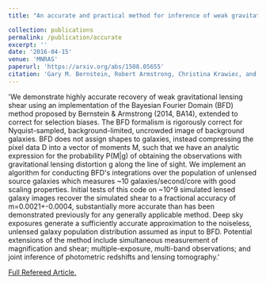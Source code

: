 ```yaml
---
title: "An accurate and practical method for inference of weak gravitational lensing from galaxy images"

collection: publications
permalink: /publication/accurate
excerpt: ''
date: '2016-04-15'
venue: 'MNRAS'
paperurl: 'https://arxiv.org/abs/1508.05655'
citation: 'Gary M. Bernstein, Robert Armstrong, Christina Krawiec, and Marisa C. March. (2016). <i>MNRAS</i> 459, 4467-4484.'
---
```

'We demonstrate highly accurate recovery of weak gravitational lensing shear using an implementation of the Bayesian Fourier Domain (BFD) method proposed by Bernstein & Armstrong (2014, BA14), extended to correct for selection biases. The BFD formalism is rigorously correct for Nyquist-sampled, background-limited, uncrowded image of background galaxies. BFD does not assign shapes to galaxies, instead compressing the pixel data D into a vector of moments M, such that we have an analytic expression for the probability P(M\|g) of obtaining the observations with gravitational lensing distortion g along the line of sight. We implement an algorithm for conducting BFD's integrations over the population of unlensed source galaxies which measures ~10 galaxies/second/core with good scaling properties. Initial tests of this code on ~10^9 simulated lensed galaxy images recover the simulated shear to a fractional accuracy of m=0.0021+-0.0004, substantially more accurate than has been demonstrated previously for any generally applicable method. Deep sky exposures generate a sufficiently accurate approximation to the noiseless, unlensed galaxy population distribution assumed as input to BFD. Potential extensions of the method include simultaneous measurement of magnification and shear; multiple-exposure, multi-band observations; and joint inference of photometric redshifts and lensing tomography.'

[Full Refereed Article.](https://academic.oup.com/mnras/article-abstract/459/4/4467/2624033?redirectedFrom=fulltext)
